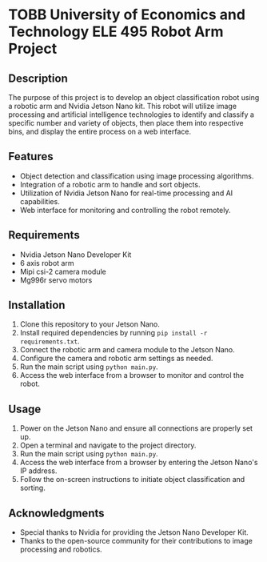# TOBB University of Economics and Technology ELE 495 Robot Arm Project

## Description
The purpose of this project is to develop an object classification robot using a robotic arm and Nvidia Jetson Nano kit. This robot will utilize image processing and artificial intelligence technologies to identify and classify a specific number and variety of objects, then place them into respective bins, and display the entire process on a web interface.

## Features
- Object detection and classification using image processing algorithms.
- Integration of a robotic arm to handle and sort objects.
- Utilization of Nvidia Jetson Nano for real-time processing and AI capabilities.
- Web interface for monitoring and controlling the robot remotely.

## Requirements
- Nvidia Jetson Nano Developer Kit
- 6 axis robot arm 
- Mipi csi-2 camera module
- Mg996r servo motors

## Installation
1. Clone this repository to your Jetson Nano.
2. Install required dependencies by running `pip install -r requirements.txt`.
3. Connect the robotic arm and camera module to the Jetson Nano.
4. Configure the camera and robotic arm settings as needed.
5. Run the main script using `python main.py`.
6. Access the web interface from a browser to monitor and control the robot.


## Usage
1. Power on the Jetson Nano and ensure all connections are properly set up.
2. Open a terminal and navigate to the project directory.
3. Run the main script using `python main.py`.
4. Access the web interface from a browser by entering the Jetson Nano's IP address.
5. Follow the on-screen instructions to initiate object classification and sorting.
  
## Acknowledgments
- Special thanks to Nvidia for providing the Jetson Nano Developer Kit.
- Thanks to the open-source community for their contributions to image processing and robotics.

